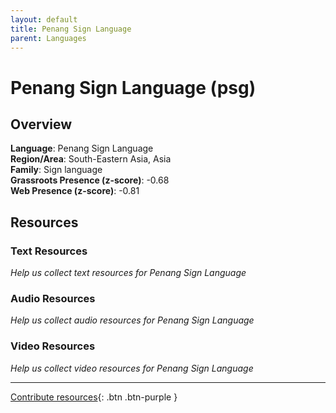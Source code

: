 ```yaml
---
layout: default
title: Penang Sign Language
parent: Languages
---
```


# Penang Sign Language (psg)

## Overview

**Language**: Penang Sign Language  
**Region/Area**: South-Eastern Asia, Asia  
**Family**: Sign language  
**Grassroots Presence (z-score)**: -0.68  
**Web Presence (z-score)**: -0.81  

## Resources

### Text Resources
*Help us collect text resources for Penang Sign Language*

### Audio Resources
*Help us collect audio resources for Penang Sign Language*

### Video Resources
*Help us collect video resources for Penang Sign Language*

---

[Contribute resources](https://forms.office.com/e/1SfLJx3u1r){: .btn .btn-purple }
